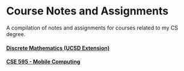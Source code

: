 # Course Notes and Assignments

A compilation of notes and assignments for courses related to my CS degree.

#### [Discrete Mathematics (UCSD Extension)](DiscreteMathematics/README.md)
#### [CSE 595 - Mobile Computing](CSE595-MobileComputing/README.md)
